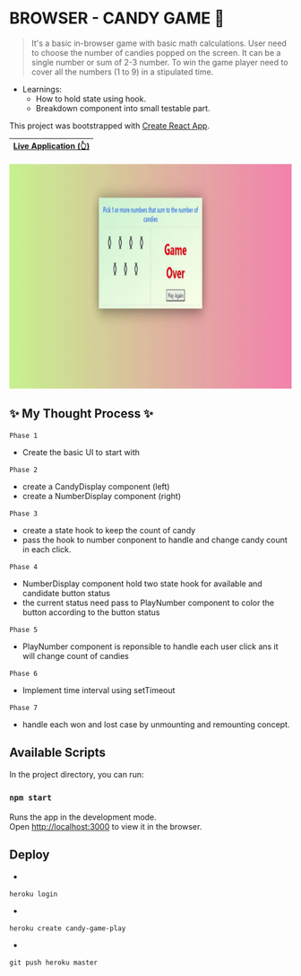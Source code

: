 # BROWSER - CANDY GAME 🍬
> It's a basic in-browser game with basic math calculations.
> User need to choose the number of candies popped on the screen. 
> It can be a single number or sum of 2-3 number.
> To win the game player need to cover all the numbers (1 to 9) in a stipulated time.
 
* Learnings: 
    + How to hold state using hook.
    + Breakdown component into small testable part.
    
This project was bootstrapped with [Create React App](https://github.com/facebook/create-react-app).

| [Live Application (👆)](https://candy-game-play.herokuapp.com/) |
| ------ |  

<p align="center">
<img alt="GIF" src="https://github.com/krishdu/candy-game/blob/master/candy-game-play-v1.gif?raw=true" width="800" height="400"/>
</p>

## ✨ My Thought Process ✨
```
Phase 1
```
+ Create the basic UI to start with

```
Phase 2
```
+ create a CandyDisplay component (left)
+ create a NumberDisplay component (right)

```
Phase 3
```
+ create a state hook to keep the count of candy
+ pass the hook to number conponent to handle and change candy count in each click.

```
Phase 4
```
+ NumberDisplay component hold two state hook for available and candidate button status
+ the current status need pass to PlayNumber component to color the button according to the button status

```
Phase 5
```
+ PlayNumber component is reponsible to handle each user click ans it will change count of candies

```
Phase 6
```
+ Implement time interval using setTimeout

```
Phase 7
```
+ handle each won and lost case by unmounting and remounting concept.

## Available Scripts

In the project directory, you can run:

### `npm start`

Runs the app in the development mode.\
Open [http://localhost:3000](http://localhost:3000) to view it in the browser.

## Deploy
+
```
heroku login
```
+ 
```
heroku create candy-game-play
```
+ 
```
git push heroku master
```